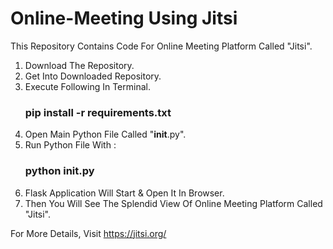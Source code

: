 # Online-Meeting Using Jitsi

This Repository Contains Code For Online Meeting Platform Called "Jitsi".

1) Download The Repository.
2) Get Into Downloaded Repository.
3) Execute Following In Terminal.
    ### pip install -r requirements.txt
4) Open Main Python File Called "__init__.py".
5) Run Python File With :
    ### python __init__.py
6) Flask Application Will Start & Open It In Browser.
7) Then You Will See The Splendid View Of Online Meeting Platform Called "Jitsi".

For More Details, Visit https://jitsi.org/
